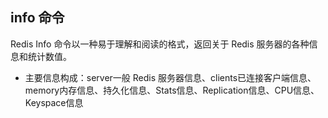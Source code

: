 
## info 命令

Redis Info 命令以一种易于理解和阅读的格式，返回关于 Redis 服务器的各种信息和统计数值。

* 主要信息构成：server一般 Redis 服务器信息、clients已连接客户端信息、memory内存信息、持久化信息、Stats信息、Replication信息、CPU信息、Keyspace信息